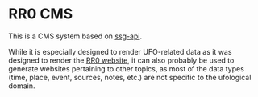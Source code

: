 # RR0 CMS

This is a CMS system based on [ssg-api](https://www.npmjs.com/package/ssg-api).

While it is especially designed to render UFO-related data as it was designed to render the  [RR0 website](https://rr0.org),
it can also probably be used to generate websites pertaining to other topics, as most of the data types (time, place, event, sources, notes, etc.) are not specific to the ufological domain. 
